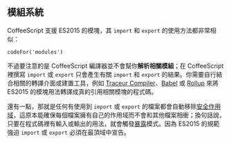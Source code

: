 ## 模組系統

CoffeeScript 支援 ES2015 的模塊，其 `import` 和 `export` 的使用方法都非常相似：

```
codeFor('modules')
```

<div id="modules-note" class="bookmark"></div>

不過要注意的是 CoffeeScript 編譯器並不會幫你**解析相關模組**；在 CoffeeScript 裡撰寫 `import` 或 `export` 只會產生有關 `import` 和 `export` 的結果。你需要自行結合相關的轉譯介面或建置工具，例如 [Traceur Compiler](https://github.com/google/traceur-compiler)、[Babel](http://babeljs.io/) 或 [Rollup](https://github.com/rollup/rollup) 來將 ES2015 的模塊用法轉譯成真的引用相關模塊的程式碼。

還有一點，那就是任何有使用到 `import` 或 `export` 的檔案都會自動移除[安全作用域](#lexical-scope)，這原本能確保每個檔案擁有自己的作用域而不會和其他檔案相衝；換句話說，只要在程式碼裡有輸入或輸出的用法，就會觸發[暴露](#usage)模式。因為 ES2015 的規範強迫 `import` 或 `export` 必須在最頂域中宣告。
